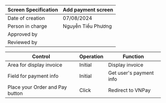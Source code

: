 | Screen Specification | Add payment screen         |
|----------------------|---------------------|
| Date of creation     | 07/08/2024          |
| Person in charge     | Nguyễn Tiểu Phương  |
| Approved by          |                     |
| Reviewed by          |                     |

| Control                | Operation           | Function            |
|------------------------|---------------------|---------------------|
| Area for display invoice | Initial             |  Display invoice      |
| Field for payment info |  Initial             |  Get user's payment info      |
| Place your Order and Pay button | Click              | Redirect to VNPay      |

